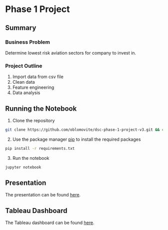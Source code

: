 # Phase 1 Project

## Summary

### Business Problem

Determine lowest risk aviation sectors for company to invest in.

### Project Outline

1. Import data from csv file
2. Clean data
3. Feature engineering
4. Data analysis

## Running the Notebook

1. Clone the repository

```bash
git clone https://github.com/oblomovite/dsc-phase-1-project-v3.git && cd dsc-phase-1-project-v3
```

2. Use the package manager [pip](https://pip.pypa.io/en/stable/) to install the required packages

```bash
pip install -r requirements.txt
```

3. Run the notebook

```bash
jupyter notebook
```

## Presentation

The presentation can be found [here](flatiron-phase-1-project.pdf).

## Tableau Dashboard

The Tableau dashboard can be found [here](dsc-phase-1-project-v3.twb).
